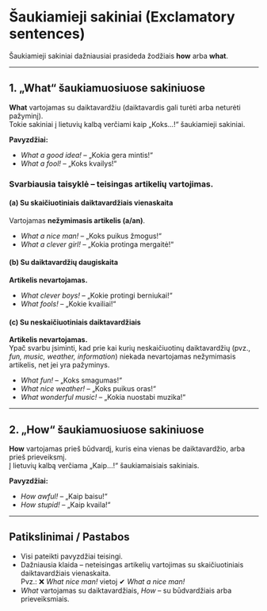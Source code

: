 # Šaukiamieji sakiniai (Exclamatory sentences)

Šaukiamieji sakiniai dažniausiai prasideda žodžiais **how** arba **what**.

---

## 1. „What“ šaukiamuosiuose sakiniuose

**What** vartojamas su daiktavardžiu (daiktavardis gali turėti arba neturėti pažyminį).  
Tokie sakiniai į lietuvių kalbą verčiami kaip „Koks...!“ šaukiamieji sakiniai.

**Pavyzdžiai:**
- *What a good idea!* – „Kokia gera mintis!“  
- *What a fool!* – „Koks kvailys!“

### Svarbiausia taisyklė – teisingas artikelių vartojimas.

#### (a) Su skaičiuotiniais daiktavardžiais vienaskaita
Vartojamas **nežymimasis artikelis (a/an)**.

- *What a nice man!* – „Koks puikus žmogus!“  
- *What a clever girl!* – „Kokia protinga mergaitė!“

#### (b) Su daiktavardžių daugiskaita
**Artikelis nevartojamas.**

- *What clever boys!* – „Kokie protingi berniukai!“  
- *What fools!* – „Kokie kvailiai!“

#### (c) Su neskaičiuotiniais daiktavardžiais
**Artikelis nevartojamas.**  
Ypač svarbu įsiminti, kad prie kai kurių neskaičiuotinų daiktavardžių (pvz., *fun, music, weather, information*) niekada nevartojamas nežymimasis artikelis, net jei yra pažyminys.

- *What fun!* – „Koks smagumas!“  
- *What nice weather!* – „Koks puikus oras!“  
- *What wonderful music!* – „Kokia nuostabi muzika!“

---

## 2. „How“ šaukiamuosiuose sakiniuose

**How** vartojamas prieš būdvardį, kuris eina vienas be daiktavardžio, arba prieš prieveiksmį.  
Į lietuvių kalbą verčiama „Kaip...!“ šaukiamaisiais sakiniais.

**Pavyzdžiai:**
- *How awful!* – „Kaip baisu!“  
- *How stupid!* – „Kaip kvaila!“

---

## Patikslinimai / Pastabos
- Visi pateikti pavyzdžiai teisingi.  
- Dažniausia klaida – neteisingas artikelių vartojimas su skaičiuotiniais daiktavardžiais vienaskaita.  
  Pvz.: ❌ *What nice man!* vietoj ✔ *What a nice man!*  
- *What* vartojamas su daiktavardžiais, *How* – su būdvardžiais arba prieveiksmiais.  

